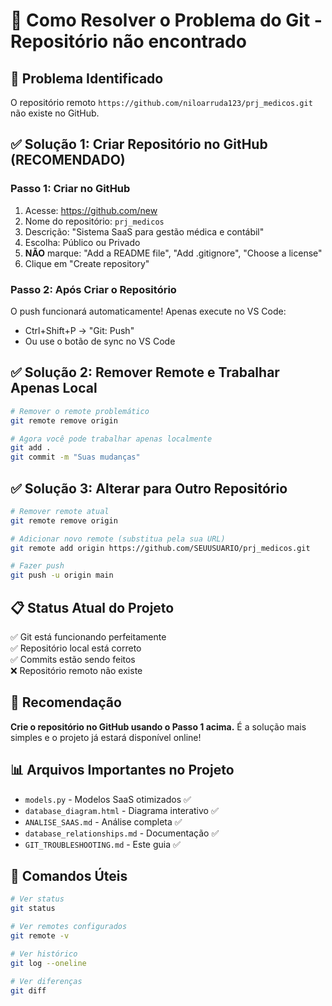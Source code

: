# 🚀 Como Resolver o Problema do Git - Repositório não encontrado

## 🎯 Problema Identificado
O repositório remoto `https://github.com/niloarruda123/prj_medicos.git` não existe no GitHub.

## ✅ Solução 1: Criar Repositório no GitHub (RECOMENDADO)

### Passo 1: Criar no GitHub
1. Acesse: https://github.com/new
2. Nome do repositório: `prj_medicos`
3. Descrição: "Sistema SaaS para gestão médica e contábil"
4. Escolha: Público ou Privado
5. **NÃO** marque: "Add a README file", "Add .gitignore", "Choose a license"
6. Clique em "Create repository"

### Passo 2: Após Criar o Repositório
O push funcionará automaticamente! Apenas execute no VS Code:
- Ctrl+Shift+P → "Git: Push"
- Ou use o botão de sync no VS Code

## ✅ Solução 2: Remover Remote e Trabalhar Apenas Local

```bash
# Remover o remote problemático
git remote remove origin

# Agora você pode trabalhar apenas localmente
git add .
git commit -m "Suas mudanças"
```

## ✅ Solução 3: Alterar para Outro Repositório

```bash
# Remover remote atual
git remote remove origin

# Adicionar novo remote (substitua pela sua URL)
git remote add origin https://github.com/SEUUSUARIO/prj_medicos.git

# Fazer push
git push -u origin main
```

## 📋 Status Atual do Projeto

✅ Git está funcionando perfeitamente  
✅ Repositório local está correto  
✅ Commits estão sendo feitos  
❌ Repositório remoto não existe  

## 🎉 Recomendação

**Crie o repositório no GitHub usando o Passo 1 acima.** 
É a solução mais simples e o projeto já estará disponível online!

## 📊 Arquivos Importantes no Projeto

- `models.py` - Modelos SaaS otimizados ✅
- `database_diagram.html` - Diagrama interativo ✅  
- `ANALISE_SAAS.md` - Análise completa ✅
- `database_relationships.md` - Documentação ✅
- `GIT_TROUBLESHOOTING.md` - Este guia ✅

## 🔧 Comandos Úteis

```bash
# Ver status
git status

# Ver remotes configurados
git remote -v

# Ver histórico
git log --oneline

# Ver diferenças
git diff
```
